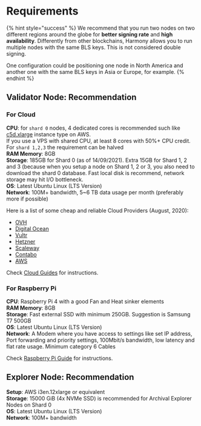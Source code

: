 # Requirements

{% hint style="success" %}
We recommend that you run two nodes on two different regions around the globe for **better signing rate** and **high availability**. Differently from other blockchains, Harmony allows you to run multiple nodes with the same BLS keys. This is not considered double signing.

One configuration could be positioning one node in North America and another one with the same BLS keys in Asia or Europe, for example.
{% endhint %}

## Validator Node: Recommendation

### For Cloud

**CPU**: for `shard 0` nodes, 4 dedicated cores is recommended such like [c5d.xlarge](https://aws.amazon.com/blogs/aws/ec2-instance-update-c5-instances-with-local-nvme-storage-c5d/) instance type on AWS.\
If you use a VPS with shared CPU, at least 8 cores with 50%+ CPU credit.\
For `shard 1,2,3` the requirement can be halved\
**RAM Memory**: 8GB\
**Storage**: 185GB for Shard 0 (as of 14/09/2021). Extra 15GB for Shard 1, 2 and 3 (because when you setup a node on Shard 1, 2 or 3, you also need to download the shard 0 database. Fast local disk is recommend, network storage may hit I/O bottleneck.\
**OS**: Latest Ubuntu Linux (LTS Version)\
**Network**: 100M+ bandwidth, 5\~6 TB data usage per month (preferably more if possible)

Here is a list of some cheap and reliable Cloud Providers (August, 2020):

* [OVH](https://www.ovhcloud.com)
* [Digital Ocean](https://www.digitalocean.com)
* [Vultr](https://www.vultr.com)
* [Hetzner](http://hetzner.com)
* [Scaleway](https://www.scaleway.com)
* [Contabo](https://contabo.com)
* [AWS](https://aws.amazon.com)

Check [Cloud Guides](cloud-guides/) for instructions.

### For Raspberry Pi

**CPU**: Raspberry Pi 4 with a good Fan and Heat sinker elements\
**RAM Memory**: 8GB\
**Storage**: Fast external SSD with minimum 250GB. Suggestion is Samsung T7 500GB\
**OS**: Latest Ubuntu Linux (LTS Version)\
**Network**: A Modem where you have access to settings like set IP address, Port forwarding and priority settings, 100Mbit/s bandwidth, low latency and flat rate usage. Minimum category 6 Cables

Check [Raspberry Pi Guide](raspberry-pi-guide.md) for instructions.

## Explorer Node: Recommendation

**Setup**: AWS i3en.12xlarge or equivalent\
**Storage**: 15000 GiB (4x NVMe SSD) is recommended for Archival Explorer Nodes on Shard 0\
**OS**: Latest Ubuntu Linux (LTS Version)\
**Network**: 100M+ bandwidth
